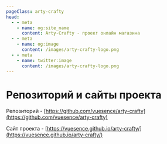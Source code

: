 ```yaml
---
pageClass: arty-crafty
head:
  - - meta
    - name: og:site_name
      content: Arty-Crafty - проект онлайн магазина
  - - meta
    - name: og:image
      content: /images/arty-crafty-logo.png
  - - meta
    - name: twitter:image
      content: /images/arty-crafty-logo.png
---
```


# Репозиторий и сайты проекта

Репозиторий - [https://github.com/vuesence/arty-crafty](https://github.com/vuesence/arty-crafty)

Сайт проекта - [https://vuesence.github.io/arty-crafty/](https://vuesence.github.io/arty-crafty/)
